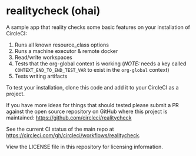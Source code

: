 # realitycheck (ohai)
A sample app that reality checks some basic features on your installation of CircleCI:
1. Runs all known resource_class options
2. Runs a machine executor & remote docker 
3. Read/write workspaces
4. Tests that the org-global context is working (*NOTE:* needs a key called `CONTEXT_END_TO_END_TEST_VAR` to exist in the `org-global` context)
5. Tests writing artifacts

To test your installation, clone this code and add it to your CircleCI as a project.

If you have more ideas for things that should tested please submit a PR against the open source repository on GitHub where this project is maintained: <https://github.com/circleci/realitycheck>

See the current CI status of the main repo at <https://circleci.com/gh/circleci/workflows/realitycheck>.

View the LICENSE file in this repository for licensing information.

